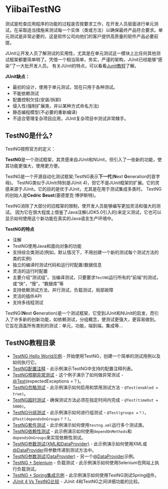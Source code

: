 # YiibaiTestNG

测试是检查应用程序的功能的过程是否按要求工作，在开发人员层面进行单元测试，在采取适当措施来测试每一个实体（类或方法）以确保最终产品符合要求。单元测试是非常必要的，这是软件公司向他们的客户提供高质量的软件产品必要前提。

JUnit让开发人员了解测试的实用性，尤其是在单元测试这一模块上比任何其他测试框架都要简单明了。凭借一个相当简单，务实，严谨的架构，JUnit已经能够“感染”了一大批开发人员。 有关JUnit的特点，可以看看[Junit教程](http://www.yiibai.com/junit)了解。

**JUnit缺点：**

- 最初的设计，使用于单元测试，现在只用于各种测试。
- 不能依赖测试
- 配置控制欠佳(安装/拆卸)
- 侵入性(强制扩展类，并以某种方式命名方法)
- 静态编程模型(不必要的重新编译)
- 不适合管理复杂项目应用，JUnit复杂项目中测试非常棘手。

## TestNG是什么?

TestNG按照官方的定义：

**TestNG**是一个测试框架，其灵感来自JUnit和NUnit，但引入了一些新的功能，使其功能更强大，使用更方便。

TestNG是一个开源自动化测试框架;TestNG表示**下一代**(**N**ext **G**eneration的首字母)。 TestNG类似于JUnit(特别是JUnit 4)，但它不是JUnit框架的扩展。它的灵感来源于JUnit。它的目的是优于JUnit，尤其是在用于测试集成多类时。 TestNG的创始人是**Cedric Beust**(塞德里克·博伊斯特)。

TestNG消除了大部分的旧框架的限制，使开发人员能够编写更加灵活和强大的测试。 因为它在很大程度上借鉴了Java注解(JDK5.0引入的)来定义测试，它也可以显示如何使用这个新功能在真实的Java语言生产环境中。

**TestNG的特点**

- 注解
- TestNG使用Java和面向对象的功能
- 支持综合类测试(例如，默认情况下，不用创建一个新的测试每个测试方法的类的实例)
- 独立的编译时测试代码和运行时配置/数据信息
- 灵活的运行时配置
- 主要介绍“测试组”。当编译测试，只要要求`TestNG`运行所有的“前端”的测试，或“快”，“慢”，“数据库”等
- 支持依赖测试方法，并行测试，负载测试，局部故障
- 灵活的插件API
- 支持多线程测试

TestNG(**N**ext **G**eneration)是一个测试框架，它受到JUnit和NUnit的启发，而引入了许多新的创新功能，如依赖测试，分组概念，使测试更强大，更容易做到。 它旨在涵盖所有类别的测试：单元，功能，端到端，集成等…

## TestNG教程目录

- [TestNG Hello World示例](http://www.yiibai.com/testng/hello-world-example.html) - 开始使用TestNG，创建一个简单的测试用例以及如何执行它。
- [TestNG配置注释](http://www.yiibai.com/testng/configuration-annotations.html) - 此示例演示TestNG中支持的配置注释列表。
- [TestNG预期异常测试](http://www.yiibai.com/testng/expected-exception-test.html) - 这个例子演示了如何做异常测试 - [@Test](https://github.com/Test)(expectedExceptions =？)。
- [TestNG忽略测试](http://www.yiibai.com/testng/ignore-test.html) - 此示例演示如何启用和禁用测试方法 - `@Test(enabled = true)`。
- [TestNG超时测试](http://www.yiibai.com/testng/timeout-test.html) - 确保测试方法必须在指定时间内完成 - `@Test(timeOut = 5000)`。
- [TestNG分组测试](http://www.yiibai.com/testng/testng-groups.html) - 此示例演示如何进行组测试 - `@Test(groups =？)`，`@Test(dependsOnGroups？？)`。
- [TestNG套件测试](http://www.yiibai.com/testng/suite-test.html) - 此示例演示如何使用`testng.xml`运行多个测试类。
- [TestNG依赖性测试](http://www.yiibai.com/testng/dependency_test.html) - 此示例演示如何使用`dependOnMethods`和`dependsOnGroups`来实现依赖性测试。
- [TestNG参数测试(XML和DataProvider)](http://www.yiibai.com/testng/parameterized-test.html) - 此示例演示如何使用XML或[@DataProvider](https://github.com/DataProvider)将参数传递到测试方法中。
- [TestNG参数测试(DataProvider)](http://www.yiibai.com/testng/parameter-testing.html) - 另一个[@DataProvider](https://github.com/DataProvider)示例。
- [TestNG + Selenium](http://www.yiibai.com/testng/testng-selenium-load-testing.html) - 负载测试 - 此示例演示如何使用Selenium在网站上执行负载测试。
- [TestNG + Spring集成示例](http://www.yiibai.com/testng/testng-spring-integration.html) - 此示例演示如何使用TestNG测试Spring组件。
- [JUnit 4 Vs TestNG比较](http://www.yiibai.com/testng/junit-vs-testng-comparison.html) - JUnit 4和TestNG之间详细功能的比较。